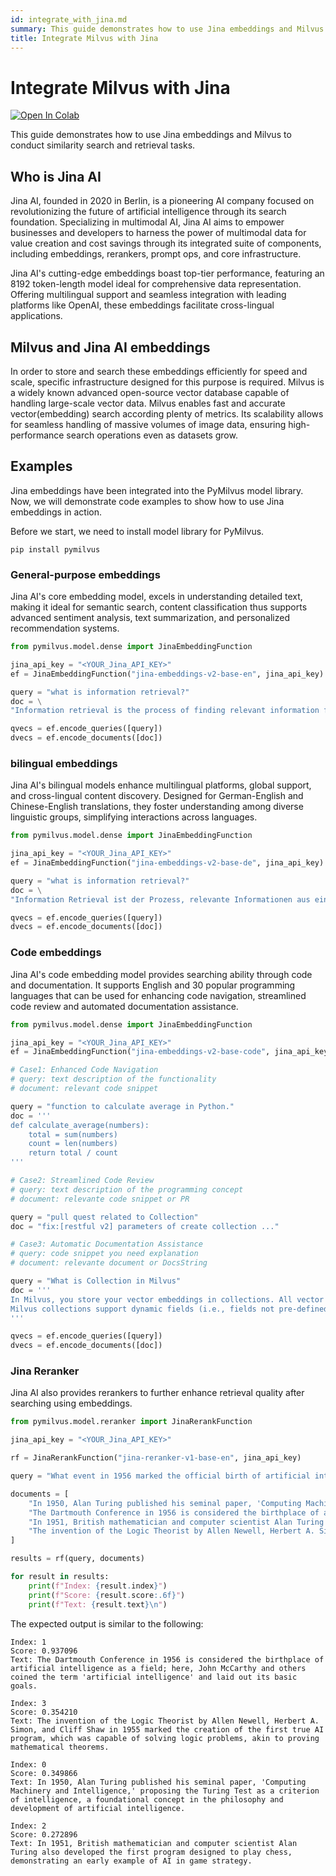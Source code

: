 ```yaml
---
id: integrate_with_jina.md
summary: This guide demonstrates how to use Jina embeddings and Milvus to conduct similarity search and retrieval tasks.  
title: Integrate Milvus with Jina
---
```


# Integrate Milvus with Jina

<a href="https://colab.research.google.com/github/milvus-io/bootcamp/blob/master/bootcamp/tutorials/integration/milvus_with_Jina.ipynb" target="_parent"><img src="https://colab.research.google.com/assets/colab-badge.svg" alt="Open In Colab"/></a>

This guide demonstrates how to use Jina embeddings and Milvus to conduct similarity search and retrieval tasks.  

## Who is Jina AI

Jina AI, founded in 2020 in Berlin, is a pioneering AI company focused on revolutionizing the future of artificial intelligence through its search foundation. Specializing in multimodal AI, Jina AI aims to empower businesses and developers to harness the power of multimodal data for value creation and cost savings through its integrated suite of components, including embeddings, rerankers, prompt ops, and core infrastructure.

Jina AI's cutting-edge embeddings boast top-tier performance, featuring an 8192 token-length model ideal for comprehensive data representation. Offering multilingual support and seamless integration with leading platforms like OpenAI, these embeddings facilitate cross-lingual applications.

## Milvus and Jina AI embeddings

In order to store and search these embeddings efficiently for speed and scale, specific infrastructure designed for this purpose is required. Milvus is a widely known advanced open-source vector database capable of handling large-scale vector data. Milvus enables fast and accurate vector(embedding) search according plenty of metrics. Its scalability allows for seamless handling of massive volumes of image data, ensuring high-performance search operations even as datasets grow. 

## Examples

Jina embeddings have been integrated into the PyMilvus model library. Now, we will demonstrate code examples to show how to use Jina embeddings in action. 

Before we start, we need to install model library for PyMilvus.

```
pip install pymilvus
``` 

### General-purpose embeddings

Jina AI's core embedding model, excels in understanding detailed text, making it ideal for semantic search, content classification thus supports advanced sentiment analysis, text summarization, and personalized recommendation systems.

```python
from pymilvus.model.dense import JinaEmbeddingFunction

jina_api_key = "<YOUR_Jina_API_KEY>"
ef = JinaEmbeddingFunction("jina-embeddings-v2-base-en", jina_api_key)

query = "what is information retrieval?"
doc = \
"Information retrieval is the process of finding relevant information from a large collection of data or documents."

qvecs = ef.encode_queries([query])
dvecs = ef.encode_documents([doc])
```

### bilingual embeddings

Jina AI's bilingual models enhance multilingual platforms, global support, and cross-lingual content discovery. Designed for German-English and Chinese-English translations, they foster understanding among diverse linguistic groups, simplifying interactions across languages.

```python
from pymilvus.model.dense import JinaEmbeddingFunction

jina_api_key = "<YOUR_Jina_API_KEY>"
ef = JinaEmbeddingFunction("jina-embeddings-v2-base-de", jina_api_key)

query = "what is information retrieval?"
doc = \
"Information Retrieval ist der Prozess, relevante Informationen aus einer großen Sammlung von Daten oder Dokumenten zu finden."

qvecs = ef.encode_queries([query])
dvecs = ef.encode_documents([doc])
```

### Code embeddings

Jina AI's code embedding model provides searching ability through code and documentation. It supports English and 30 popular programming languages that can be used for enhancing code navigation, streamlined code review and automated documentation assistance.

```python
from pymilvus.model.dense import JinaEmbeddingFunction

jina_api_key = "<YOUR_Jina_API_KEY>"
ef = JinaEmbeddingFunction("jina-embeddings-v2-base-code", jina_api_key)

# Case1: Enhanced Code Navigation
# query: text description of the functionality
# document: relevant code snippet

query = "function to calculate average in Python."
doc = '''
def calculate_average(numbers):
    total = sum(numbers)
    count = len(numbers)
    return total / count
'''

# Case2: Streamlined Code Review
# query: text description of the programming concept
# document: relevante code snippet or PR

query = "pull quest related to Collection"
doc = "fix:[restful v2] parameters of create collection ..."

# Case3: Automatic Documentation Assistance
# query: code snippet you need explanation
# document: relevante document or DocsString

query = "What is Collection in Milvus"
doc = '''
In Milvus, you store your vector embeddings in collections. All vector embeddings within a collection share the same dimensionality and distance metric for measuring similarity.
Milvus collections support dynamic fields (i.e., fields not pre-defined in the schema) and automatic incrementation of primary keys.
'''

qvecs = ef.encode_queries([query])
dvecs = ef.encode_documents([doc])
```

### Jina Reranker

Jina AI also provides rerankers to further enhance retrieval quality after searching using embeddings.

```python
from pymilvus.model.reranker import JinaRerankFunction

jina_api_key = "<YOUR_Jina_API_KEY>"

rf = JinaRerankFunction("jina-reranker-v1-base-en", jina_api_key)

query = "What event in 1956 marked the official birth of artificial intelligence as a discipline?"

documents = [
    "In 1950, Alan Turing published his seminal paper, 'Computing Machinery and Intelligence,' proposing the Turing Test as a criterion of intelligence, a foundational concept in the philosophy and development of artificial intelligence.",
    "The Dartmouth Conference in 1956 is considered the birthplace of artificial intelligence as a field; here, John McCarthy and others coined the term 'artificial intelligence' and laid out its basic goals.",
    "In 1951, British mathematician and computer scientist Alan Turing also developed the first program designed to play chess, demonstrating an early example of AI in game strategy.",
    "The invention of the Logic Theorist by Allen Newell, Herbert A. Simon, and Cliff Shaw in 1955 marked the creation of the first true AI program, which was capable of solving logic problems, akin to proving mathematical theorems."
]

results = rf(query, documents)

for result in results:
    print(f"Index: {result.index}")
    print(f"Score: {result.score:.6f}")
    print(f"Text: {result.text}\n")
```

The expected output is similar to the following:

```
Index: 1
Score: 0.937096
Text: The Dartmouth Conference in 1956 is considered the birthplace of artificial intelligence as a field; here, John McCarthy and others coined the term 'artificial intelligence' and laid out its basic goals.

Index: 3
Score: 0.354210
Text: The invention of the Logic Theorist by Allen Newell, Herbert A. Simon, and Cliff Shaw in 1955 marked the creation of the first true AI program, which was capable of solving logic problems, akin to proving mathematical theorems.

Index: 0
Score: 0.349866
Text: In 1950, Alan Turing published his seminal paper, 'Computing Machinery and Intelligence,' proposing the Turing Test as a criterion of intelligence, a foundational concept in the philosophy and development of artificial intelligence.

Index: 2
Score: 0.272896
Text: In 1951, British mathematician and computer scientist Alan Turing also developed the first program designed to play chess, demonstrating an early example of AI in game strategy.
```